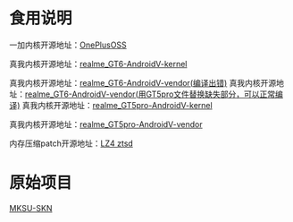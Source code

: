 # 食用说明
一加内核开源地址：[OnePlusOSS](https://github.com/OnePlusOSS/kernel_manifest)

真我内核开源地址：[realme_GT6-AndroidV-kernel](https://github.com/realme-kernel-opensource/realme_GT6-AndroidV-kernel-source-)

真我内核开源地址：[realme_GT6-AndroidV-vendor(编译出错)](https://github.com/realme-kernel-opensource/realme_GT6-AndroidV-vendor-source)
真我内核开源地址：[realme_GT6-AndroidV-vendor(用GT5pro文件替换缺失部分，可以正常编译)](https://github.com/Carl1984/realme_GT6-AndroidV-vendor-source)
真我内核开源地址：[realme_GT5pro-AndroidV-kernel](https://github.com/realme-kernel-opensource/realme_GT5pro-AndroidV-kernel-source)

真我内核开源地址：[realme_GT5pro-AndroidV-vendor](https://github.com/realme-kernel-opensource/realme_GT5pro-AndroidV-vendor-source)

内存压缩patch开源地址：[LZ4 ztsd](https://github.com/ferstar/kernel_manifest/tree/realme/sm8650)

# 原始项目
[MKSU-SKN](https://github.com/ShirkNeko/KernelSU)
